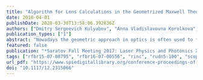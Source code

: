 ```yaml
---
title: "Algorithm for Lens Calculations in the Geometrized Maxwell Theory"
date: 2018-04-01
publishDate: 2020-03-30T13:58:06.392836Z
authors: ["Dmitry Sergeevich Kulyabov", "Anna Vladislavovna Korolkova", "Leonid Antonovich Sevastianov", "Migran Nelsonovich Gevorkyan", "Anastasiya Vyacheslavovna Demidova"]
publication_types: ["1"]
abstract: "Nowadays the geometric approach in optics is often used to find out media parameters based on propagation paths of the rays because in this case it is a direct problem. However inverse problem in the framework of geometrized optics is usually not given attention. The aim of this work is to demonstrate the work of the proposed the algorithm in the framework of geometrized approach to optics for solving the problem of finding the propagation path of the electromagnetic radiation depending on environmental parameters. The methods of differential geometry are used for effective metrics construction for isotropic and anisotropic media. For effective metric space ray trajectories are obtained in the form of geodesic curves. The introduced algorithm is applied to well-known objects, Maxwell and Luneburg lenses. The similarity of results obtained by classical and geometric approach is demonstrated."
featured: false
publication: "*Saratov Fall Meeting 2017: Laser Physics and Photonics XVIII; and Computational Biophysics and Analysis of Biomedical Data IV*"
tags: ["rfbr15-07-08795", "rfbr16-07-00556", "rinc", "rudn5-100", "scopus", "wos", "rinc"]
url_pdf: "https://www.spiedigitallibrary.org/conference-proceedings-of-spie/10717/2315066/Algorithm-for-lens-calculations-in-the-geometrized-Maxwell-theory/10.1117/12.2315066.full"
doi: "10.1117/12.2315066"
---
```


